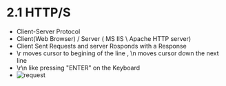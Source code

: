 # 2.1 HTTP/S
- Client-Server Protocol
- Client(Web Browser) / Server ( MS IIS \ Apache HTTP server)
- Client Sent Requests and server Rosponds with a Response
- \r moves cursor to begining of the line , \n moves cursor down the next line
- \r\n like pressing "ENTER" on the Keyboard
- ![request](https://github.com/Islamkafafy123/Ewapt/assets/58336608/4758a119-81f0-47ce-884d-aeb5c9984174)
